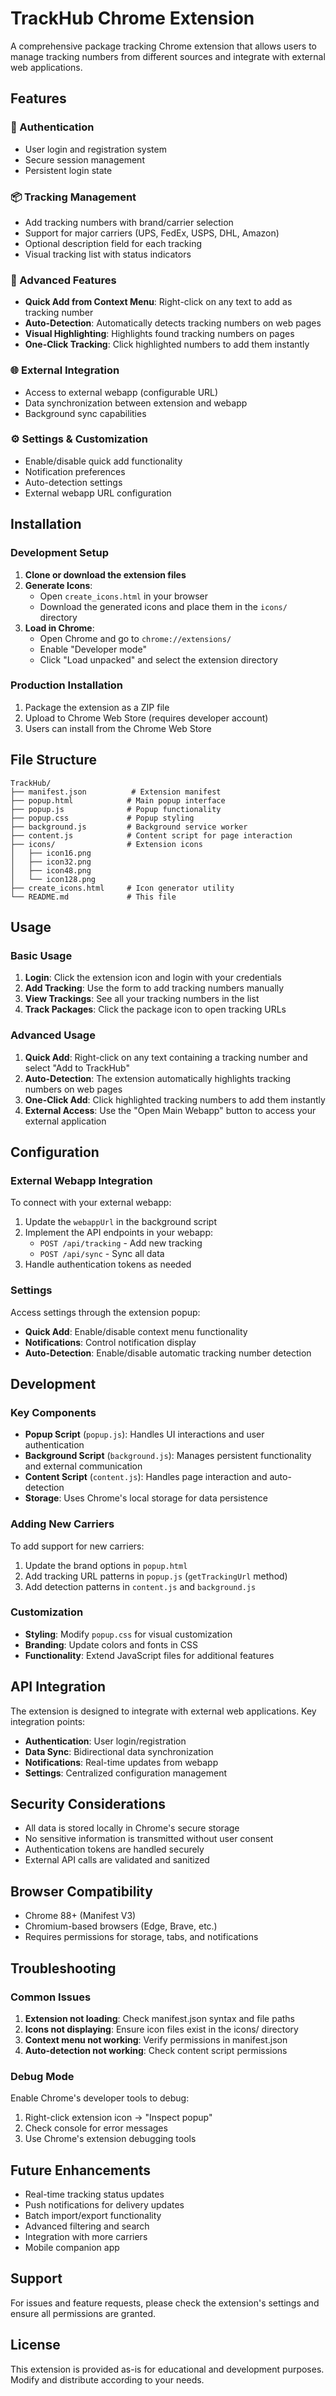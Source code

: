 # TrackHub Chrome Extension

A comprehensive package tracking Chrome extension that allows users to manage tracking numbers from different sources and integrate with external web applications.

## Features

### 🔐 Authentication
- User login and registration system
- Secure session management
- Persistent login state

### 📦 Tracking Management
- Add tracking numbers with brand/carrier selection
- Support for major carriers (UPS, FedEx, USPS, DHL, Amazon)
- Optional description field for each tracking
- Visual tracking list with status indicators

### 🚀 Advanced Features
- **Quick Add from Context Menu**: Right-click on any text to add as tracking number
- **Auto-Detection**: Automatically detects tracking numbers on web pages
- **Visual Highlighting**: Highlights found tracking numbers on pages
- **One-Click Tracking**: Click highlighted numbers to add them instantly

### 🌐 External Integration
- Access to external webapp (configurable URL)
- Data synchronization between extension and webapp
- Background sync capabilities

### ⚙️ Settings & Customization
- Enable/disable quick add functionality
- Notification preferences
- Auto-detection settings
- External webapp URL configuration

## Installation

### Development Setup

1. **Clone or download the extension files**
2. **Generate Icons**:
   - Open `create_icons.html` in your browser
   - Download the generated icons and place them in the `icons/` directory
3. **Load in Chrome**:
   - Open Chrome and go to `chrome://extensions/`
   - Enable "Developer mode"
   - Click "Load unpacked" and select the extension directory

### Production Installation

1. Package the extension as a ZIP file
2. Upload to Chrome Web Store (requires developer account)
3. Users can install from the Chrome Web Store

## File Structure

```
TrackHub/
├── manifest.json          # Extension manifest
├── popup.html            # Main popup interface
├── popup.js              # Popup functionality
├── popup.css             # Popup styling
├── background.js         # Background service worker
├── content.js            # Content script for page interaction
├── icons/                # Extension icons
│   ├── icon16.png
│   ├── icon32.png
│   ├── icon48.png
│   └── icon128.png
├── create_icons.html     # Icon generator utility
└── README.md             # This file
```

## Usage

### Basic Usage

1. **Login**: Click the extension icon and login with your credentials
2. **Add Tracking**: Use the form to add tracking numbers manually
3. **View Trackings**: See all your tracking numbers in the list
4. **Track Packages**: Click the package icon to open tracking URLs

### Advanced Usage

1. **Quick Add**: Right-click on any text containing a tracking number and select "Add to TrackHub"
2. **Auto-Detection**: The extension automatically highlights tracking numbers on web pages
3. **One-Click Add**: Click highlighted tracking numbers to add them instantly
4. **External Access**: Use the "Open Main Webapp" button to access your external application

## Configuration

### External Webapp Integration

To connect with your external webapp:

1. Update the `webappUrl` in the background script
2. Implement the API endpoints in your webapp:
   - `POST /api/tracking` - Add new tracking
   - `POST /api/sync` - Sync all data
3. Handle authentication tokens as needed

### Settings

Access settings through the extension popup:
- **Quick Add**: Enable/disable context menu functionality
- **Notifications**: Control notification display
- **Auto-Detection**: Enable/disable automatic tracking number detection

## Development

### Key Components

- **Popup Script** (`popup.js`): Handles UI interactions and user authentication
- **Background Script** (`background.js`): Manages persistent functionality and external communication
- **Content Script** (`content.js`): Handles page interaction and auto-detection
- **Storage**: Uses Chrome's local storage for data persistence

### Adding New Carriers

To add support for new carriers:

1. Update the brand options in `popup.html`
2. Add tracking URL patterns in `popup.js` (`getTrackingUrl` method)
3. Add detection patterns in `content.js` and `background.js`

### Customization

- **Styling**: Modify `popup.css` for visual customization
- **Branding**: Update colors and fonts in CSS
- **Functionality**: Extend JavaScript files for additional features

## API Integration

The extension is designed to integrate with external web applications. Key integration points:

- **Authentication**: User login/registration
- **Data Sync**: Bidirectional data synchronization
- **Notifications**: Real-time updates from webapp
- **Settings**: Centralized configuration management

## Security Considerations

- All data is stored locally in Chrome's secure storage
- No sensitive information is transmitted without user consent
- Authentication tokens are handled securely
- External API calls are validated and sanitized

## Browser Compatibility

- Chrome 88+ (Manifest V3)
- Chromium-based browsers (Edge, Brave, etc.)
- Requires permissions for storage, tabs, and notifications

## Troubleshooting

### Common Issues

1. **Extension not loading**: Check manifest.json syntax and file paths
2. **Icons not displaying**: Ensure icon files exist in the icons/ directory
3. **Context menu not working**: Verify permissions in manifest.json
4. **Auto-detection not working**: Check content script permissions

### Debug Mode

Enable Chrome's developer tools to debug:
1. Right-click extension icon → "Inspect popup"
2. Check console for error messages
3. Use Chrome's extension debugging tools

## Future Enhancements

- Real-time tracking status updates
- Push notifications for delivery updates
- Batch import/export functionality
- Advanced filtering and search
- Integration with more carriers
- Mobile companion app

## Support

For issues and feature requests, please check the extension's settings and ensure all permissions are granted.

## License

This extension is provided as-is for educational and development purposes. Modify and distribute according to your needs.
